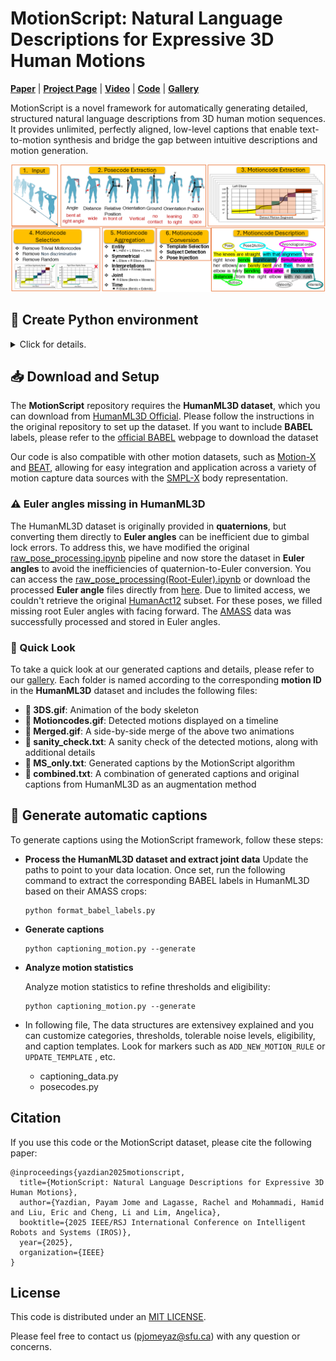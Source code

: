 # MotionScript: Natural Language Descriptions for Expressive 3D Human Motions

**[Paper](https://arxiv.org/abs/2312.12634)** | **[Project Page](https://pjyazdian.github.io/MotionScript/)** | **[Video](https://youtu.be/dTbTdQiiWVE)** | **[Code](https://github.com/pjyazdian/MotionScript)** | **[Gallery](https://drive.google.com/drive/folders/1xsKcx7YbiPVx8LjFgMBNlT3VjrNYaSsz?usp=sharing)**

MotionScript is a novel framework for automatically generating detailed, structured natural language descriptions from 3D human motion sequences. It provides unlimited, perfectly aligned, low-level captions that enable text-to-motion synthesis and bridge the gap between intuitive descriptions and motion generation.

![Framework](docs/asset/framework.png)

## :snake: Create Python environment
<details>
<summary>Click for details.</summary>
This code was tested in a python 3.8 environment.

From the main code directory:

```bash
pip install -r requirements.txt
python setup.py develop
```
</details>

## :inbox_tray: Download and Setup

The **MotionScript** repository requires the **HumanML3D dataset**, which you can download from [HumanML3D Official](https://github.com/EricGuo5513/HumanML3D). Please follow the instructions in the original repository to set up the dataset.
If you want to include **BABEL** labels, please refer to the [official BABEL](https://babel.is.tue.mpg.de/) webpage to download the dataset

Our code is also compatible with other motion datasets, such as [Motion-X](https://github.com/IDEA-Research/Motion-X) and [BEAT](https://github.com/PantoMatrix/PantoMatrix/tree/main/scripts/BEAT_2022), allowing for easy integration and application across a variety of motion capture data sources with the [SMPL-X](https://smpl-x.is.tue.mpg.de/) body representation.
### :warning: Euler angles missing in HumanML3D

The HumanML3D dataset is originally provided in **quaternions**, but converting them directly to **Euler angles** can be inefficient due to gimbal lock errors. To address this, we have modified the original [raw_pose_processing.ipynb](https://github.com/EricGuo5513/HumanML3D/blob/main/raw_pose_processing.ipynb) pipeline and now store the dataset in **Euler angles** to avoid the inefficiencies of quaternion-to-Euler conversion. You can access the [raw_pose_processing(Root-Euler).ipynb](https://colab.research.google.com/drive/1zR8M54cZY2eSC5i5j4rnPaUtcRo0ZPb6?usp=sharing) or download the processed **Euler angle** files directly from [here](https://drive.google.com/drive/folders/1ZbN85VBAGv7kRS8RQyKx-s4Hg2u-bhVV?usp=sharing).
Due to limited access, we couldn't retrieve the original [HumanAct12](https://github.com/EricGuo5513/action-to-motion) subset. For these poses, we filled missing root Euler angles with facing forward. The [AMASS](https://github.com/EricGuo5513/action-to-motion) data was successfully processed and stored in Euler angles.

### :eyes: Quick Look

To take a quick look at our generated captions and details, please refer to our [gallery](https://drive.google.com/drive/folders/1xsKcx7YbiPVx8LjFgMBNlT3VjrNYaSsz?usp=sharing). Each folder is named according to the corresponding **motion ID** in the **HumanML3D** dataset and includes the following files:

- **:movie_camera:  3DS.gif**: Animation of the body skeleton
- **:movie_camera:  Motioncodes.gif**: Detected motions displayed on a timeline
- **:movie_camera:  Merged.gif**: A side-by-side merge of the above two animations
- **:memo: sanity_check.txt**: A sanity check of the detected motions, along with additional details
- **:memo: MS_only.txt**: Generated captions by the MotionScript algorithm
- **:memo: combined.txt**: A combination of generated captions and original captions from HumanML3D as an augmentation method

## :page_with_curl: Generate automatic captions

To generate captions using the MotionScript framework, follow these steps:

- **Process the HumanML3D dataset and extract joint data**
  Update the paths to point to your data location. Once set, run the following command to extract the corresponding BABEL labels in HumanML3D based on their AMASS crops:
  ```
  python format_babel_labels.py
  ```
- **Generate captions**
  ```
  python captioning_motion.py --generate
  ```
- **Analyze motion statistics**

  Analyze motion statistics to refine thresholds and eligibility:
  ```
  python captioning_motion.py --generate
  ```
- In following file, The data structures are extensivey explained and you can customize categories, thresholds, tolerable noise levels, eligibility, and caption templates. Look for markers such as `ADD_NEW_MOTION_RULE` or `UPDATE_TEMPLATE` , etc.
  - captioning_data.py
  - posecodes.py


## Citation

If you use this code or the MotionScript dataset, please cite the following paper:

```
@inproceedings{yazdian2025motionscript,
  title={MotionScript: Natural Language Descriptions for Expressive 3D Human Motions},
  author={Yazdian, Payam Jome and Lagasse, Rachel and Mohammadi, Hamid and Liu, Eric and Cheng, Li and Lim, Angelica},
  booktitle={2025 IEEE/RSJ International Conference on Intelligent Robots and Systems (IROS)},
  year={2025},
  organization={IEEE}
}
```

## License

This code is distributed under an [MIT LICENSE](LICENSE).


Please feel free to contact us (pjomeyaz@sfu.ca) with any question or concerns.

